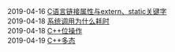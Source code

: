 2019-04-16 [C语言链接属性与extern、static关键字](https://github.com/Eh9/Dairy/blob/master/C%E8%AF%AD%E8%A8%80%E9%93%BE%E6%8E%A5%E5%B1%9E%E6%80%A7%E4%B8%8Eextern%E3%80%81static%E5%85%B3%E9%94%AE%E5%AD%97.md)  
2019-04-18 [系统调用为什么耗时](https://github.com/Eh9/Dairy/blob/master/LINUX%E7%B3%BB%E7%BB%9F%E8%B0%83%E7%94%A8%E8%80%97%E6%97%B6.md)  
2019-04-18 [C++位操作](https://github.com/Eh9/Dairy/blob/master/c%2B%2B%E4%BD%8D%E6%93%8D%E4%BD%9C.md)  
2019-04-19 [C++多态](https://github.com/Eh9/Dairy/blob/master/C%2B%2B%E5%A4%9A%E6%80%81.md)  
